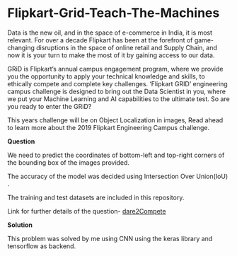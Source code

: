 # Flipkart-Grid-Teach-The-Machines

Data is the new oil, and in the space of e-commerce in India, it is most relevant. For over a decade Flipkart has been at the forefront of game-changing disruptions in the space of online retail and Supply Chain, and now it is your turn to make the most of it by gaining access to our data.

GRiD is Flipkart’s annual campus engagement program, where we provide you the opportunity to apply your technical knowledge and skills, to ethically compete and complete key challenges. ‘Flipkart GRID’ engineering campus challenge is designed to bring out the Data Scientist in you, where we put your Machine Learning and AI capabilities to the ultimate test. So are you ready to enter the GRiD?

This years challenge will be on Object Localization in images, Read ahead to learn more about the 2019 Flipkart Engineering Campus challenge.


**Question**

We need to predict the coordinates of bottom-left and top-right corners of the bounding box of the images provided.

The accuracy of the model was decided using Intersection Over Union(IoU) .

The training and test datasets are included in this repository.

Link for further details of the question- [dare2Compete](https://dare2compete.com/o/Flipkart-GRiD-Teach-The-Machines-2019-74928)


**Solution**

This problem was solved by me using CNN using the keras library and tensorflow as backend.


